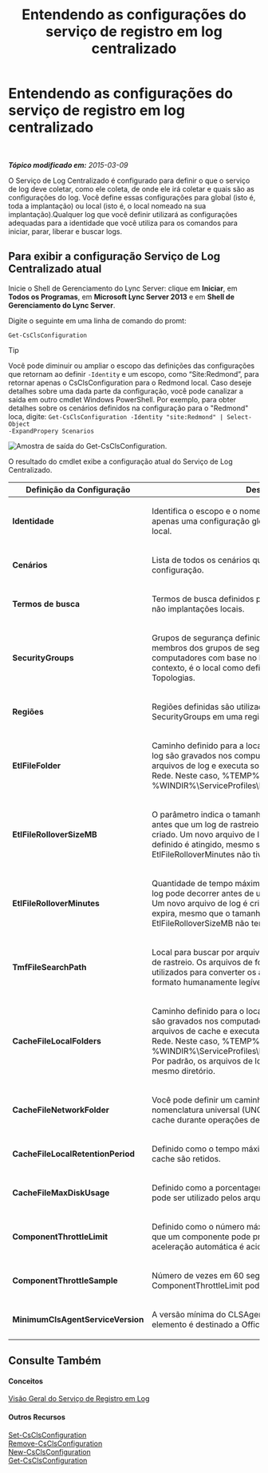 ﻿---
title: Entendendo as configurações do serviço de registro em log centralizado
TOCTitle: Entendendo as configurações do serviço de registro em log centralizado
ms:assetid: 3c34e600-0b91-43dc-b4cc-90b6a70ee12e
ms:mtpsurl: https://technet.microsoft.com/pt-br/library/JJ688029(v=OCS.15)
ms:contentKeyID: 49886181
ms.date: 05/19/2016
mtps_version: v=OCS.15
ms.translationtype: HT
---

# Entendendo as configurações do serviço de registro em log centralizado

 

_**Tópico modificado em:** 2015-03-09_

O Serviço de Log Centralizado é configurado para definir o que o serviço de log deve coletar, como ele coleta, de onde ele irá coletar e quais são as configurações do log. Você define essas configurações para global (isto é, toda a implantação) ou local (isto é, o local nomeado na sua implantação).Qualquer log que você definir utilizará as configurações adequadas para a identidade que você utiliza para os comandos para iniciar, parar, liberar e buscar logs.

## Para exibir a configuração Serviço de Log Centralizado atual

Inicie o Shell de Gerenciamento do Lync Server: clique em **Iniciar**, em **Todos os Programas**, em **Microsoft Lync Server 2013** e em **Shell de Gerenciamento do Lync Server**.

Digite o seguinte em uma linha de comando do promt:

    Get-CsClsConfiguration


> [!TIP]
> Você pode diminuir ou ampliar o escopo das definições das configurações que retornam ao definir <CODE>-Identity</CODE> e um escopo, como “Site:Redmond”, para retornar apenas o CsClsConfiguration para o Redmond local. Caso deseje detalhes sobre uma dada parte da configuração, você pode canalizar a saída em outro cmdlet Windows PowerShell. Por exemplo, para obter detalhes sobre os cenários definidos na configuração para o "Redmond" loca, digite: <CODE>Get-CsClsConfiguration -Identity "site:Redmond" | Select-Object -ExpandPropery Scenarios</CODE>



![Amostra de saída do Get-CsClsConfiguration.](images/JJ688138.23f98ddc-fc48-499a-b6c5-752611f2a0b0(OCS.15).jpg "Amostra de saída do Get-CsClsConfiguration.")

O resultado do cmdlet exibe a configuração atual do Serviço de Log Centralizado.


<table>
<colgroup>
<col style="width: 50%" />
<col style="width: 50%" />
</colgroup>
<thead>
<tr class="header">
<th>Definição da Configuração</th>
<th>Descrição</th>
</tr>
</thead>
<tbody>
<tr class="odd">
<td><p><strong>Identidade</strong></p></td>
<td><p>Identifica o escopo e o nome para esta configuração. Há apenas uma configuração global e uma configuração por local.</p></td>
</tr>
<tr class="even">
<td><p><strong>Cenários</strong></p></td>
<td><p>Lista de todos os cenários que são definidos para esta configuração.</p></td>
</tr>
<tr class="odd">
<td><p><strong>Termos de busca</strong></p></td>
<td><p>Termos de busca definidos para a configuração. Office 365, não implantações locais.</p></td>
</tr>
<tr class="even">
<td><p><strong>SecurityGroups</strong></p></td>
<td><p>Grupos de segurança definidos que controlam quem (isto é, membros dos grupos de segurança) podem ver computadores com base no local que estão. Local, neste contexto, é o local como definido em Construtor de Topologias.</p></td>
</tr>
<tr class="odd">
<td><p><strong>Regiões</strong></p></td>
<td><p>Regiões definidas são utilizadas para coletar SecurityGroups em uma região, por exemplo EMEA.</p></td>
</tr>
<tr class="even">
<td><p><strong>EtlFileFolder</strong></p></td>
<td><p>Caminho definido para a localização onde os arquivos de log são gravados nos computadores. O CLSAgent grava os arquivos de log e executa sob o contexto do Serviço de Rede. Neste caso, %TEMP% expande-se para %WINDIR%\ServiceProfiles\NetworkService\AppData\Local</p></td>
</tr>
<tr class="odd">
<td><p><strong>EtlFileRolloverSizeMB</strong></p></td>
<td><p>O parâmetro indica o tamanho máximo do arquivo de log antes que um log de rastreio de evento (.etl) novo seja criado. Um novo arquivo de log é criado quando o tamanho definido é atingido, mesmo se o tempo máximo definido no EtlFileRolloverMinutes não tiver sido atingido ainda.</p></td>
</tr>
<tr class="even">
<td><p><strong>EtlFileRolloverMinutes</strong></p></td>
<td><p>Quantidade de tempo máxima definida, em minutos, que um log pode decorrer antes de um novo arquivo .etl ser criado. Um novo arquivo de log é criado quando o cronômetro expira, mesmo que o tamanho máximo definido em EtlFileRolloverSizeMB não tenha sido atingido ainda.</p></td>
</tr>
<tr class="odd">
<td><p><strong>TmfFileSearchPath</strong></p></td>
<td><p>Local para buscar por arquivos de formato de mensagens de rastreio. Os arquivos de formato de mensagem são utilizados para converter os arquivos binários em um formato humanamente legível.</p></td>
</tr>
<tr class="even">
<td><p><strong>CacheFileLocalFolders</strong></p></td>
<td><p>Caminho definido para o local onde os arquivos de cache são gravados nos computadores. O CLSAgent grava os arquivos de cache e executa sob o contexto do Serviço de Rede. Neste caso, %TEMP% expande-se para %WINDIR%\ServiceProfiles\NetworkService\AppData\Local. Por padrão, os arquivos de log e cache são gravados no mesmo diretório.</p></td>
</tr>
<tr class="odd">
<td><p><strong>CacheFileNetworkFolder</strong></p></td>
<td><p>Você pode definir um caminho de convenção de nomenclatura universal (UNC) para receber os arquivos de cache durante operações de log.</p></td>
</tr>
<tr class="even">
<td><p><strong>CacheFileLocalRetentionPeriod</strong></p></td>
<td><p>Definido como o tempo máximo em dias que os arquivos de cache são retidos.</p></td>
</tr>
<tr class="odd">
<td><p><strong>CacheFileMaxDiskUsage</strong></p></td>
<td><p>Definido como a porcentagem de espaço em disco que pode ser utilizado pelos arquivos de cache.</p></td>
</tr>
<tr class="even">
<td><p><strong>ComponentThrottleLimit</strong></p></td>
<td><p>Definido como o número máximo de rastreios por segundo que um componente pode produzir antes de o limitador de aceleração automática é acionado.</p></td>
</tr>
<tr class="odd">
<td><p><strong>ComponentThrottleSample</strong></p></td>
<td><p>Número de vezes em 60 segundos em que o ComponentThrottleLimit pode ser excedido.</p></td>
</tr>
<tr class="even">
<td><p><strong>MinimumClsAgentServiceVersion</strong></p></td>
<td><p>A versão mínima do CLSAgent que pode ser executada. Este elemento é destinado a Office 365.</p></td>
</tr>
</tbody>
</table>


## Consulte Também

#### Conceitos

[Visão Geral do Serviço de Registro em Log](lync-server-2013-overview-of-the-centralized-logging-service.md)  

#### Outros Recursos

[Set-CsClsConfiguration](https://docs.microsoft.com/en-us/powershell/module/skype/Set-CsClsConfiguration)  
[Remove-CsClsConfiguration](https://docs.microsoft.com/en-us/powershell/module/skype/Remove-CsClsConfiguration)  
[New-CsClsConfiguration](https://docs.microsoft.com/en-us/powershell/module/skype/New-CsClsConfiguration)  
[Get-CsClsConfiguration](https://docs.microsoft.com/en-us/powershell/module/skype/Get-CsClsConfiguration)

